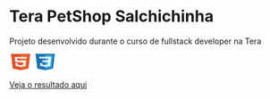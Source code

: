 # Tera PetShop Salchichinha
<p>Projeto desenvolvido durante o curso de fullstack developer na Tera</p>
<div style="display: inline_block">
  <img align="center" alt="Kelly-HTML" height="30" width="40" src="https://raw.githubusercontent.com/devicons/devicon/master/icons/html5/html5-original.svg">
  <img align="center" alt="Kelly-CSS" height="30" width="40" src="https://raw.githubusercontent.com/devicons/devicon/master/icons/css3/css3-original.svg"> 
</div><br>
<a href="https://kellycns.github.io/Tera_PetShop_Salchichinha/">Veja o resultado aqui</a>
